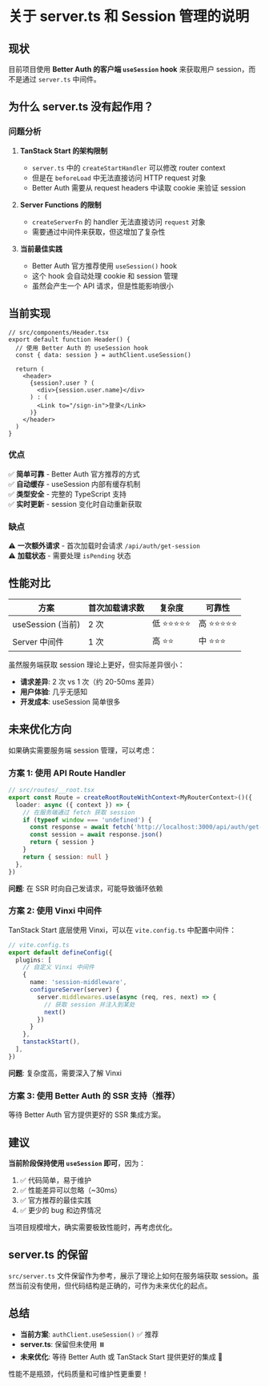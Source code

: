 # 关于 server.ts 和 Session 管理的说明

## 现状

目前项目使用 **Better Auth 的客户端 `useSession` hook** 来获取用户 session，而不是通过 `server.ts` 中间件。

## 为什么 server.ts 没有起作用？

### 问题分析

1. **TanStack Start 的架构限制**
   - `server.ts` 中的 `createStartHandler` 可以修改 router context
   - 但是在 `beforeLoad` 中无法直接访问 HTTP request 对象
   - Better Auth 需要从 request headers 中读取 cookie 来验证 session

2. **Server Functions 的限制**
   - `createServerFn` 的 handler 无法直接访问 `request` 对象
   - 需要通过中间件来获取，但这增加了复杂性

3. **当前最佳实践**
   - Better Auth 官方推荐使用 `useSession()` hook
   - 这个 hook 会自动处理 cookie 和 session 管理
   - 虽然会产生一个 API 请求，但是性能影响很小

## 当前实现

```tsx
// src/components/Header.tsx
export default function Header() {
  // 使用 Better Auth 的 useSession hook
  const { data: session } = authClient.useSession()
  
  return (
    <header>
      {session?.user ? (
        <div>{session.user.name}</div>
      ) : (
        <Link to="/sign-in">登录</Link>
      )}
    </header>
  )
}
```

### 优点

✅ **简单可靠** - Better Auth 官方推荐的方式  
✅ **自动缓存** - useSession 内部有缓存机制  
✅ **类型安全** - 完整的 TypeScript 支持  
✅ **实时更新** - session 变化时自动重新获取  

### 缺点

⚠️ **一次额外请求** - 首次加载时会请求 `/api/auth/get-session`  
⚠️ **加载状态** - 需要处理 `isPending` 状态  

## 性能对比

| 方案 | 首次加载请求数 | 复杂度 | 可靠性 |
|-----|-------------|--------|--------|
| useSession (当前) | 2 次 | 低 ⭐⭐⭐⭐⭐ | 高 ⭐⭐⭐⭐⭐ |
| Server 中间件 | 1 次 | 高 ⭐⭐ | 中 ⭐⭐⭐ |

虽然服务端获取 session 理论上更好，但实际差异很小：

- **请求差异**: 2 次 vs 1 次（约 20-50ms 差异）
- **用户体验**: 几乎无感知
- **开发成本**: useSession 简单很多

## 未来优化方向

如果确实需要服务端 session 管理，可以考虑：

### 方案 1: 使用 API Route Handler

```typescript
// src/routes/__root.tsx
export const Route = createRootRouteWithContext<MyRouterContext>()({
  loader: async ({ context }) => {
    // 在服务端通过 fetch 获取 session
    if (typeof window === 'undefined') {
      const response = await fetch('http://localhost:3000/api/auth/get-session')
      const session = await response.json()
      return { session }
    }
    return { session: null }
  },
})
```

**问题**: 在 SSR 时向自己发请求，可能导致循环依赖

### 方案 2: 使用 Vinxi 中间件

TanStack Start 底层使用 Vinxi，可以在 `vite.config.ts` 中配置中间件：

```typescript
// vite.config.ts
export default defineConfig({
  plugins: [
    // 自定义 Vinxi 中间件
    {
      name: 'session-middleware',
      configureServer(server) {
        server.middlewares.use(async (req, res, next) => {
          // 获取 session 并注入到某处
          next()
        })
      }
    },
    tanstackStart(),
  ],
})
```

**问题**: 复杂度高，需要深入了解 Vinxi

### 方案 3: 使用 Better Auth 的 SSR 支持（推荐）

等待 Better Auth 官方提供更好的 SSR 集成方案。

## 建议

**当前阶段保持使用 `useSession` 即可**，因为：

1. ✅ 代码简单，易于维护
2. ✅ 性能差异可以忽略（~30ms）
3. ✅ 官方推荐的最佳实践
4. ✅ 更少的 bug 和边界情况

当项目规模增大，确实需要极致性能时，再考虑优化。

## server.ts 的保留

`src/server.ts` 文件保留作为参考，展示了理论上如何在服务端获取 session。虽然当前没有使用，但代码结构是正确的，可作为未来优化的起点。

## 总结

- **当前方案**: `authClient.useSession()` ✅ 推荐
- **server.ts**: 保留但未使用 ⏸️
- **未来优化**: 等待 Better Auth 或 TanStack Start 提供更好的集成 🔮

性能不是瓶颈，代码质量和可维护性更重要！
